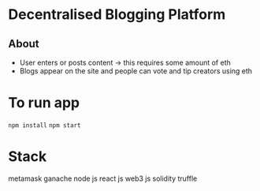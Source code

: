 # Decentralised Blogging Platform

## About
- User enters or posts content -> this requires some amount of eth
- Blogs appear on the site and people can vote and tip creators using eth

# To run app
`npm install`
`npm start`

# Stack
metamask
ganache
node js
react js
web3 js
solidity
truffle
